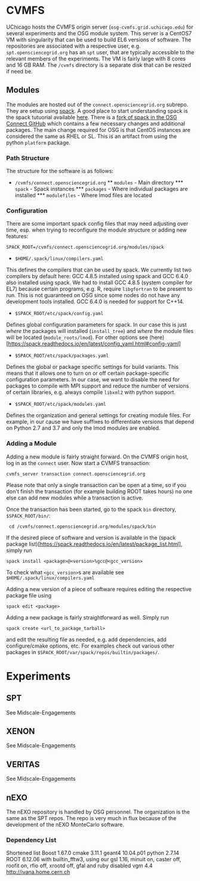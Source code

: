 # CVMFS

UChicago hosts the CVMFS origin server (`osg-cvmfs.grid.uchicago.edu`) for several
experiments and the OSG module system. This server is a CentOS7 VM with 
singularity that can be used to build EL6 versions of software. The 
repositories are associated with a respective user, e.g. 
`spt.opensciencegrid.org` has an `spt` user, that are typically accessible to 
the relevant members of the experiments.  The VM is fairly large with 8 cores 
and 16 GB RAM. The `/cvmfs` directory is a separate disk that can be resized 
if need be.


## Modules

The modules are hosted out of the `connect.opensciencegrid.org` subrepo. They
are setup using [spack](https://spack.io/). A good place to start understanding 
spack is the spack tutuorial available 
[here](https://spack.readthedocs.io/en/latest/tutorial.html). There is a 
[fork of spack in the OSG Connect GitHub](https://github.com/OSGConnect/spack) 
which contains a few necessary changes and additional packages. The main change 
required for OSG is that CentOS instances are considered the same as RHEL or 
SL. This is an artifact from using the python `platform` package.

### Path Structure

The structure for the software is as follows:

* `/cvmfs/connect.opensciencegrid.org`
** `modules` - Main directory
*** `spack` - Spack instances
*** `packages` - Where individual packages are installed
*** `modulefiles` - Where lmod files are located


### Configuration

There are some important spack config files that may need adjusting over time, 
esp. when trying to reconfigure the module structure or adding new 
features:

`SPACK_ROOT=/cvmfs/connect.opensciencegrid.org/modules/spack`

* `$HOME/.spack/linux/compilers.yaml`

This defines the compilers that can be used by spack. We currently list two 
compilers by default here: GCC 4.8.5 installed using spack and GCC 6.4.0 also
installed using spack. We had to install GCC 4.8.5 (system compiler for EL7) 
because certain programs, e.g. R, require `libgfortran` to be present to run. 
This is not guaranteed on OSG since some nodes do not have any development 
tools installed. GCC 6.4.0 is needed for support for C++14. 

* `$SPACK_ROOT/etc/spack/config.yaml`

Defines global configuration parameters for spack. In our case this is just 
_where_ the packages will installed (`install_tree`) and _where_ the module
files will be located (`module_roots/lmod`). For other options see 
(here)[https://spack.readthedocs.io/en/latest/config_yaml.html#config-yaml]

* `$SPACK_ROOT/etc/spack/packages.yaml`

Defines the global or package specific settings for build variants. This means 
that it allows one to turn on or off certain package-specific configuration 
parameters. In our case, we want to disable the need for packages to compile 
with MPI support and reduce the number of versions of certain libraries, e.g. 
always compile `libxml2` with python support.

* `$SPACK_ROOT/etc/spack/modules.yaml`

Defines the organization and general settings for creating module files. For 
example, in our cause we have suffixes to differentiate versions that depend
on Python 2.7 and 3.7 and only the lmod modules are enabled.

### Adding a Module

Adding a new module is fairly straight forward. On the CVMFS origin host, log 
in as the `connect` user. Now start a CVMFS transaction:

```
cvmfs_server transaction connect.opensciencegrid.org
```

Please note that only a single transaction can be open at a time, so if you 
don't finish the transaction (for example building ROOT takes hours) no one 
else can add new modules while a transaction is active. 

Once the transaction has been started, go to the spack `bin` directory, 
`$SPACK_ROOT/bin/`:

``` cd /cvmfs/connect.opensciencegrid.org/modules/spack/bin```

If the desired piece of software and version is available in the (spack
package list)[https://spack.readthedocs.io/en/latest/package_list.html], simply 
run

```
spack install <package>@<version>%gcc@<gcc_version>
```

To check what `<gcc_version>`s are available see 
`$HOME/.spack/linux/compilers.yaml`

Adding a new version of a piece of software requires editing the respective 
package file using

```
spack edit <package>
```

Adding a new package is fairly straightforward as well. Simply run

```
spack create <url_to_package_tarball>
```

and edit the resulting file as needed, e.g. add dependencies, add 
configure/cmake options, etc. For examples check out various other packages in 
`$SPACK_ROOT/var/spack/repos/builtin/packages/`.

# Experiments

## SPT

See Midscale-Engagements

## XENON

See Midscale-Engagements

## VERITAS

See Midscale-Engagements

## nEXO

The nEXO repository is handled by OSG personnel. The organization is the same 
as the SPT repos. The repo is very much in flux because of the development of 
the nEXO MonteCarlo software.

### Dependency List

Shortened list
Boost 1.67.0
cmake 3.11.1
geant4 10.04.p01
python 2.7.14
ROOT 6.12.06 with builtin_fftw3, using our gsl 1.16, minuit on, caster off, 
roofit on, rfio off, xrootd off, gfal and ruby disabled 
vgm 4.4  http://ivana.home.cern.ch

